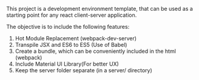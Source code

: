 This project is a development environment template, that can be used as a starting point for any react client-server
application.

The objective is to include the following features:
1. Hot Module Replacement (webpack-dev-server)
2. Transpile JSX and ES6 to ES5 (Use of Babel)
3. Create a bundle, which can be conveniently included in the html (webpack)
4. Include Material UI Library(For better UX)
5. Keep the server folder separate (in a server/ directory)
